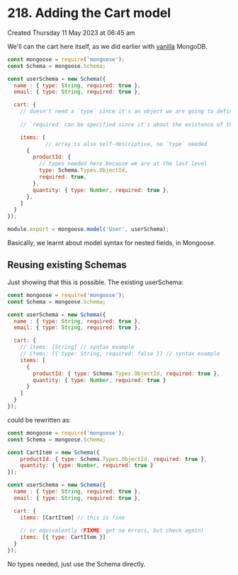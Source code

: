 # 218. Adding the Cart model
Created Thursday 11 May 2023 at 06:45 am

We'll can the cart here itself, as we did earlier with [vanilla](obsidian://open?vault=nodejs-notes&file=home%2F4_resource_itineraries%2F2_Node_js_complete_guide_academind%2F12_Working_with_NoSQL_and_MongoDB%2F196) MongoDB.

```js
const mongoose = require('mongoose');
const Schema = mongoose.Schema;

const userSchema = new Schema({
  name : { type: String, required: true },
  email: { type: String, required: true },

  cart: {
    // doesn't need a `type` since it's an object we are going to define
    
    // `required` can be specified since it's about the existence of the key `cart` itself. BUT THIS GIVES AN ERROR, FIXME: why?

    items: [
		    // array is also self-descriptive, no `type` needed
	  {
        productId: {
          // types needed here because we are at the last level
          type: Schema.Types.ObjectId,
          required: true,
        },
        quantity: { type: Number, required: true },
      },
    ]
  }
});

module.export = mongoose.model('User', userSchema);
```
Basically, we learnt about model syntax for nested fields, in Mongoose.


## Reusing existing Schemas
Just showing that this is possible. The existing userSchema:
```js
const mongoose = require('mongoose');
const Schema = mongoose.Schema;

const userSchema = new Schema({
  name : { type: String, required: true },
  email: { type: String, required: true },

  cart: {
    // items: [String] // syntax example
    // items: [{ type: String, required: false }] // syntax example
    items: [
      { 
        productId: { type: Schema.Types.ObjectId, required: true }, 
        quantity: { type: Number, required: true } 
      }
    ]
  }
});
```
could be rewritten as:
```js
const mongoose = require('mongoose');
const Schema = mongoose.Schema;

const CartItem = new Schema({
	productId: { type: Schema.Types.ObjectId, required: true }, 
	quantity: { type: Number, required: true } 
});

const userSchema = new Schema({
  name : { type: String, required: true },
  email: { type: String, required: true },

  cart: {
    items: [CartItem] // this is fine
    
    // or equivalently (FIXME: got no errors, but check again)
    items: [{ type: CartItem }]
  }
});
```
No types needed, just use the Schema directly.
